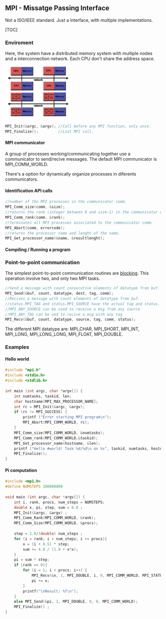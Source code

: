 ## MPI - Missatge Passing Interface

Not a ISO/IEEE standard. Just a interface, with multiple implementations.

[TOC]



### Enviroment

Here, the system have a distributed memory system with multiple nodes and a interconnection network. Each CPU don't share the address space.

![image-20200502214818994](mpiUsage.assets/image-20200502214818994.png)

````c
MPI_Init(&argc, &argv);	//Call before any MPI function, only once.
MPI_Finalize();			//Last MPI call.
````

#### MPI communicator

A group of processes working/communicating together use a communicator to send/recive messages. The default MPI communicator is MPI_COMM_WORLD.

There's a option for dynamically organize processes in diferents communicators.

#### Identification API calls

````c
//number of the MPI processes in the communicator comm.
MPI_Comm_size(comm, &size);
//returns the rank (integer between 0 and size-1) in the communicator comm.
MPI_Comm_rank(comm, &rank);
//terminates all MPI processes associated to the communicator comm.
MPI_Abort(comm, errorcode);
//returns the processor name and lenght of the name.
MPI_Get_processor_name(&name, &resultlenght);
````

#### Compiling / Running a program

<ToDo>

### Point-to-point communication

The simplest point-to-point communication routines are <u>blocking</u>. This operation involve two, and only two MPI tasks.

`````c
//Send a message with count consecutive elements of datatype from buf.
MPI_Send(&buf, count, datatype, dest, tag, comm);
//Recives a message with count elements of datatype from buf.
//status.MPI_TAG and status.MPI_SOURCE have the actual tag and status.
//MPI_ANY_SOURCE can be used to receive a msg from any source
//MPI_ANY_TAG can be ued to recive a msg with any tag
MPI_Recv(&buf, count, datatype, source, tag, comm, status);
`````

The different MPI datatype are: MPI_CHAR, MPI_SHORT, MPI_INT, MPI_LONG, MPI_LONG_LONG, MPI_FLOAT, MPI_DOUBLE.

### Examples

#### Hello world

````c
#include "mpi.h"
#include <stdio.h>
#include <stdlib.h>

int main (int argc, char *argv[]) {
	int numtasks, taskid, len;
    char hostname[MPI_MAX_PROCESSOR_NAME];
    int rc = MPI_Init(&argc, &argv);
    if (rc != MPI_SUCCESS) {
	    printf ("Error starting MPI program\n");
	    MPI_Abort(MPI_COMM_WORLD, rc);
    }
    MPI_Comm_size(MPI_COMM_WORLD, &numtasks);
    MPI_Comm_rank(MPI_COMM_WORLD,&taskid);
    MPI_Get_processor_name(hostname, &len);
    printf ("Hello #world! Task %d/%d\n on %s", taskid, numtasks, hostname);
    MPI_Finalize();
}
````

#### Pi computation

````c
#include <mpi.h>
#define NUMSTEPS 100000000

void main (int argc, char *argv[]) {
	int i, rank, procs, num_steps = NUMSTEPS;
	double x, pi, step, sum = 0.0 ;
	MPI_Init(&argc, &argv) ;
	MPI_Comm_Rank(MPI_COMM_WORLD, &rank);
	MPI_Comm_Size(MPI_COMM_WORLD, &procs);
    
	step = 1.0/(double) num_steps ;
	for (i = rank; i < num_steps; i += procs){
		x = (i + 0.5) * step;
		sum += 4.0 / (1.0 + x*x);
	}
	pi = sum * step;
	if (rank == 0){
		for (i = 1; i < procs; i++) {
			MPI_Recv(&x, 1, MPI_DOUBLE, i, 0, MPI_COMM_WORLD, MPI_STATUS_IGNORE);
			pi += x;
		}
        printf("\nResult: %f\n");
    }
	else MPI_Send(&pi, 1, MPI_DOUBLE, 0, 0, MPI_COMM_WORLD);
	MPI_Finalize() ;
}
````

